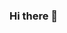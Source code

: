 ### Hi there 👋

<!--
**jfilipec2000/jfilipec2000** is a ✨ _special_ ✨ repository because its `README.md` (this file) appears on your GitHub profile.

### Hi there 👋, I'm [Your Name]!

I'm passionate about [Your Interests or Field] and enjoy working with [Technologies or Tools you love]. 

🔭 I’m currently working on [Current Project or Focus Area]

🌱 I’m currently learning [What you are learning]

💬 Ask me about [Your expertise]

📫 How to reach me: [Your Contact Information]

⚡ Fun fact: [Interesting Fun Fact]

### Languages and Tools:

- [List your skills or technologies using icons or text]

### Projects:

- [Project 1 with link]
  Description: Briefly describe the project and its significance.
  
- [Project 2 with link]
  Description: Briefly describe the project and its significance.
  
### Skills:

### Skills:

### Skills:

![Python](https://s3.dualstack.us-east-2.amazonaws.com/pythondotorg-assets/media/community/logos/python-logo-only.png)

</div>

- HTML
- CSS
- JavaScript


### Let's connect:

[![Linkedin](https://img.shields.io/badge/-LinkedIn-0077B5?style=flat&logo=Linkedin&logoColor=white)](Your LinkedIn Profile Link)
[![Twitter](https://img.shields.io/badge/-Twitter-1DA1F2?style=flat&logo=Twitter&logoColor=white)](Your Twitter Profile Link)
